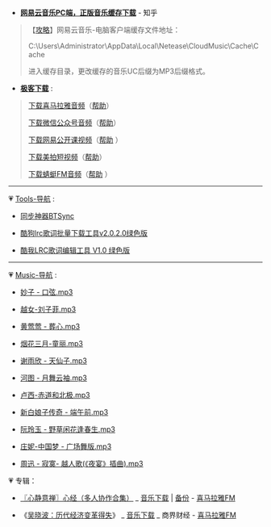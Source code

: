 - [**网易云音乐PC端，正版音乐缓存下载**](https://www.zhihu.com/question/40678992) - 知乎

> 【[攻略](https://www.52pojie.cn/forum.php?mod=viewthread&tid=790220)】网易云音乐-电脑客户端缓存文件地址：
> 
> C:\Users\Administrator\AppData\Local\Netease\CloudMusic\Cache\Cache
> 
> 进入缓存目录，更改缓存的音乐UC后缀为MP3后缀格式。
> 

- [**极客下载**](http://jikexiazai.cn/) : 

> [下载喜马拉雅音频](http://jikexiazai.cn/xmlyxz.html)（[帮助](http://jikexiazai.cn/xmly_help.html)）  
> 
> [下载微信公众号音频](http://jikexiazai.cn/wxxz.html)（[帮助](http://jikexiazai.cn/wxxz_help.html)） 
> 
> [下载网易公开课视频](http://jikexiazai.cn/gkkxz.html)（[帮助](http://jikexiazai.cn/wygkk_help.html) ） 
> 
> [下载美拍短视频](http://jikexiazai.cn/mpxz.html)（[帮助](http://jikexiazai.cn/mpxz_help.html)）  
> 
> [下载蜻蜓FM音频](http://jikexiazai.cn/qtfm.html)（[帮助](http://jikexiazai.cn/qtfm_help.html) ） 
> 

-------------------------------------------------------------------

💗 [Tools-导航](https://github.com/taoste/Hello-World/tree/master/Tools) :

- [同步神器BTSync](https://github.com/taoste/Hello-World/tree/master/Technical%20File(PDF)/ProgramThink/BTSync)

- [酷狗lrc歌词批量下载工具v2.0.2.0绿色版](https://github.com/taoste/Hello-World/tree/master/Tools/酷狗lrc歌词批量下载工具v2.0.2.0绿色版.zip) 

- [酷我LRC歌词编辑工具 V1.0 绿色版](https://github.com/taoste/Hello-World/tree/master/Tools/LRC%20V1.0.rar) 

-------------------------------------------------------------------

💗 [Music-导航](https://github.com/taoste/Hello-World/tree/master/Music) :

- [妙子 - 口弦.mp3](https://taoste.github.io/Hello-World/Music/妙子%20-%20口弦.mp3)

- [越女-刘子菲.mp3](https://taoste.github.io/Hello-World/Music/越女-刘子菲.mp3)

- [黄莺莺 - 葬心.mp3](https://taoste.github.io/Hello-World/Music/黄莺莺%20-%20葬心.mp3)

- [烟花三月-童丽.mp3](https://taoste.github.io/Hello-World/Music/烟花三月-童丽.mp3)

- [谢雨欣 - 天仙子.mp3](https://taoste.github.io/Hello-World/Music/谢雨欣%20-%20天仙子.mp3)

- [河图 - 月舞云袖.mp3](https://taoste.github.io/Hello-World/Music/河图%20-%20月舞云袖.mp3)

- [卢西-赤道和北极.mp3](https://taoste.github.io/Hello-World/Music/卢西-赤道和北极.mp3)

- [新白娘子传奇 - 端午前.mp3](https://taoste.github.io/Hello-World/Music/新白娘子传奇%20-%20端午前.mp3)

- [阮玲玉 - 野草闲花逢春生.mp3](https://taoste.github.io/Hello-World/Music/阮玲玉%20-%20野草闲花逢春生.mp3)

- [庄妮-中国梦 - 广场舞版.mp3](https://taoste.github.io/Hello-World/Music/庄妮-中国梦%20-%20广场舞版.mp3)

- [周迅 - 寂寞- 越人歌(《夜宴》插曲).mp3](https://taoste.github.io/Hello-World/Music/%E5%91%A8%E8%BF%85%20-%20%E5%AF%82%E5%AF%9E%20-%20%E8%B6%8A%E4%BA%BA%E6%AD%8C(%E3%80%8A%E5%A4%9C%E5%AE%B4%E3%80%8B%E6%8F%92%E6%9B%B2).mp3)

💗 专辑：

-  [〖心静意禅〗心经（多人协作合集）](https://www.ximalaya.com/yinyue/4185135/15009543) _ [音乐下载](http://audio.xmcdn.com/group7/M09/56/90/wKgDX1chvMODcIzYAUlSM09gag0469.mp3) | [备份](https://github.com/taoste/Hello-World/raw/master/Music/Health/%E3%80%90%E7%A6%85%E4%B8%8E%E6%B2%89%E3%80%91%E9%9D%99%E5%BF%83/%E3%80%96%E5%BF%83%E9%9D%99%E6%84%8F%E7%A6%85%E3%80%97%E5%BF%83%E7%BB%8F%EF%BC%88%E5%A4%9A%E4%BA%BA%E5%8D%8F%E4%BD%9C%E5%90%88%E9%9B%86%EF%BC%89%20.mp3) - [喜马拉雅FM](https://www.ximalaya.com/)

- 《[吴晓波：历代经济变革得失](https://www.ximalaya.com/shangye/291242/)》 _ [音乐下载](https://github.com/taoste/Hello-World/tree/master/Music/%E5%90%B4%E6%99%93%E6%B3%A2%EF%BC%9A%E5%8E%86%E4%BB%A3%E7%BB%8F%E6%B5%8E%E5%8F%98%E9%9D%A9%E5%BE%97%E5%A4%B1) _ 商界财经 - [喜马拉雅FM](https://www.ximalaya.com/)

